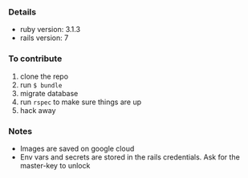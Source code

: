 ### Details
- ruby version: 3.1.3
- rails version: 7

### To contribute
1. clone the repo
2. run `$ bundle`
3. migrate database
4. run `rspec` to make sure things are up
5. hack away

### Notes
- Images are saved on google cloud
- Env vars and secrets are stored in the rails credentials. Ask for the master-key to unlock
